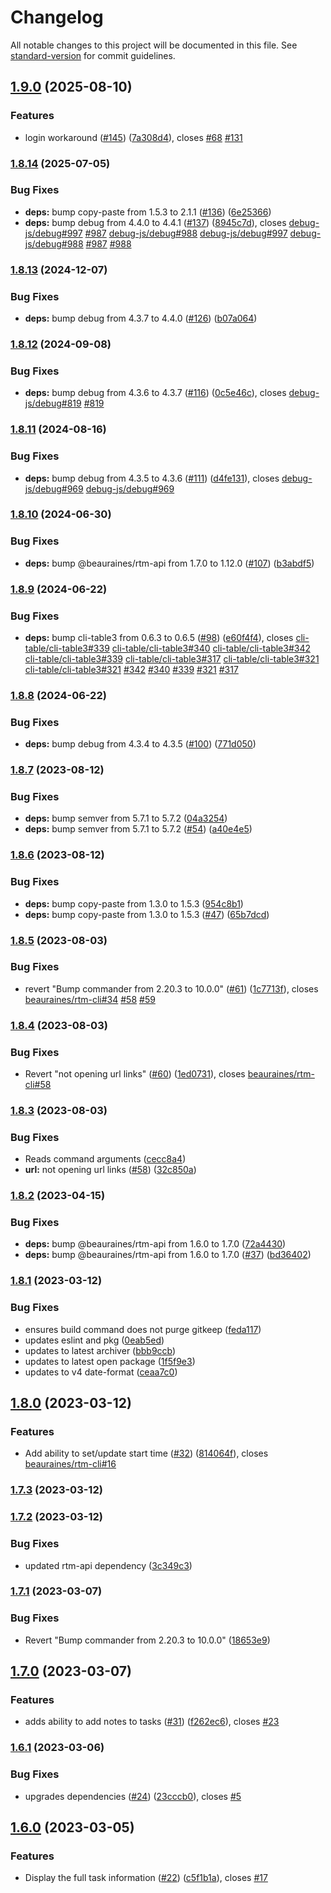 # Changelog

All notable changes to this project will be documented in this file. See [standard-version](https://github.com/conventional-changelog/standard-version) for commit guidelines.

## [1.9.0](https://github.com/beauraines/rtm-cli/compare/v1.8.14...v1.9.0) (2025-08-10)


### Features

* login workaround ([#145](https://github.com/beauraines/rtm-cli/issues/145)) ([7a308d4](https://github.com/beauraines/rtm-cli/commit/7a308d4d164fdd4ecac7507a4e2940d3a0b2d325)), closes [#68](https://github.com/beauraines/rtm-cli/issues/68) [#131](https://github.com/beauraines/rtm-cli/issues/131)

### [1.8.14](https://github.com/beauraines/rtm-cli/compare/v1.8.13...v1.8.14) (2025-07-05)


### Bug Fixes

* **deps:** bump copy-paste from 1.5.3 to 2.1.1 ([#136](https://github.com/beauraines/rtm-cli/issues/136)) ([6e25366](https://github.com/beauraines/rtm-cli/commit/6e2536698540dbc9739e58e6ce9748c1863327e5))
* **deps:** bump debug from 4.4.0 to 4.4.1 ([#137](https://github.com/beauraines/rtm-cli/issues/137)) ([8945c7d](https://github.com/beauraines/rtm-cli/commit/8945c7d909386c8a6948bf4f0478d0e30a5e71a7)), closes [debug-js/debug#997](https://github.com/debug-js/debug/issues/997) [#987](https://github.com/beauraines/rtm-cli/issues/987) [debug-js/debug#988](https://github.com/debug-js/debug/issues/988) [debug-js/debug#997](https://github.com/debug-js/debug/issues/997) [debug-js/debug#988](https://github.com/debug-js/debug/issues/988) [#987](https://github.com/beauraines/rtm-cli/issues/987) [#988](https://github.com/beauraines/rtm-cli/issues/988)

### [1.8.13](https://github.com/beauraines/rtm-cli/compare/v1.8.12...v1.8.13) (2024-12-07)


### Bug Fixes

* **deps:** bump debug from 4.3.7 to 4.4.0 ([#126](https://github.com/beauraines/rtm-cli/issues/126)) ([b07a064](https://github.com/beauraines/rtm-cli/commit/b07a0647e2c0f2ee6314e84ef03641bc5a85102f))

### [1.8.12](https://github.com/beauraines/rtm-cli/compare/v1.8.11...v1.8.12) (2024-09-08)


### Bug Fixes

* **deps:** bump debug from 4.3.6 to 4.3.7 ([#116](https://github.com/beauraines/rtm-cli/issues/116)) ([0c5e46c](https://github.com/beauraines/rtm-cli/commit/0c5e46c25469ae6eadc697cd37c66c21a7615115)), closes [debug-js/debug#819](https://github.com/debug-js/debug/issues/819) [#819](https://github.com/beauraines/rtm-cli/issues/819)

### [1.8.11](https://github.com/beauraines/rtm-cli/compare/v1.8.10...v1.8.11) (2024-08-16)


### Bug Fixes

* **deps:** bump debug from 4.3.5 to 4.3.6 ([#111](https://github.com/beauraines/rtm-cli/issues/111)) ([d4fe131](https://github.com/beauraines/rtm-cli/commit/d4fe1314acef3b78f69d88c3a188dedfe353132b)), closes [debug-js/debug#969](https://github.com/debug-js/debug/issues/969) [debug-js/debug#969](https://github.com/debug-js/debug/issues/969)

### [1.8.10](https://github.com/beauraines/rtm-cli/compare/v1.8.9...v1.8.10) (2024-06-30)


### Bug Fixes

* **deps:** bump @beauraines/rtm-api from 1.7.0 to 1.12.0 ([#107](https://github.com/beauraines/rtm-cli/issues/107)) ([b3abdf5](https://github.com/beauraines/rtm-cli/commit/b3abdf57e4fd57128f7d6731e510900a5d5bd4a4))

### [1.8.9](https://github.com/beauraines/rtm-cli/compare/v1.8.8...v1.8.9) (2024-06-22)


### Bug Fixes

* **deps:** bump cli-table3 from 0.6.3 to 0.6.5 ([#98](https://github.com/beauraines/rtm-cli/issues/98)) ([e60f4f4](https://github.com/beauraines/rtm-cli/commit/e60f4f437551b588df86d870845c683062f5f95d)), closes [cli-table/cli-table3#339](https://github.com/cli-table/cli-table3/issues/339) [cli-table/cli-table3#340](https://github.com/cli-table/cli-table3/issues/340) [cli-table/cli-table3#342](https://github.com/cli-table/cli-table3/issues/342) [cli-table/cli-table3#339](https://github.com/cli-table/cli-table3/issues/339) [cli-table/cli-table3#317](https://github.com/cli-table/cli-table3/issues/317) [cli-table/cli-table3#321](https://github.com/cli-table/cli-table3/issues/321) [cli-table/cli-table3#321](https://github.com/cli-table/cli-table3/issues/321) [#342](https://github.com/beauraines/rtm-cli/issues/342) [#340](https://github.com/beauraines/rtm-cli/issues/340) [#339](https://github.com/beauraines/rtm-cli/issues/339) [#321](https://github.com/beauraines/rtm-cli/issues/321) [#317](https://github.com/beauraines/rtm-cli/issues/317)

### [1.8.8](https://github.com/beauraines/rtm-cli/compare/v1.8.7...v1.8.8) (2024-06-22)


### Bug Fixes

* **deps:** bump debug from 4.3.4 to 4.3.5 ([#100](https://github.com/beauraines/rtm-cli/issues/100)) ([771d050](https://github.com/beauraines/rtm-cli/commit/771d0501042267559959ee85892c7ed6e0cf015f))

### [1.8.7](https://github.com/beauraines/rtm-cli/compare/v1.8.6...v1.8.7) (2023-08-12)


### Bug Fixes

* **deps:** bump semver from 5.7.1 to 5.7.2 ([04a3254](https://github.com/beauraines/rtm-cli/commit/04a325499604d83435f0a8e94a49572840ddfc03))
* **deps:** bump semver from 5.7.1 to 5.7.2 ([#54](https://github.com/beauraines/rtm-cli/issues/54)) ([a40e4e5](https://github.com/beauraines/rtm-cli/commit/a40e4e586fb54eccdf90af2c786406dd6b6385eb))

### [1.8.6](https://github.com/beauraines/rtm-cli/compare/v1.8.5...v1.8.6) (2023-08-12)


### Bug Fixes

* **deps:** bump copy-paste from 1.3.0 to 1.5.3 ([954c8b1](https://github.com/beauraines/rtm-cli/commit/954c8b1c9e2592bbbc0781d5b627d85b44a89bdf))
* **deps:** bump copy-paste from 1.3.0 to 1.5.3 ([#47](https://github.com/beauraines/rtm-cli/issues/47)) ([65b7dcd](https://github.com/beauraines/rtm-cli/commit/65b7dcdef7a6bb0a747e8758b7ae27ed8f77c80e))

### [1.8.5](https://github.com/beauraines/rtm-cli/compare/v1.8.4...v1.8.5) (2023-08-03)


### Bug Fixes

* revert "Bump commander from 2.20.3 to 10.0.0" ([#61](https://github.com/beauraines/rtm-cli/issues/61)) ([1c7713f](https://github.com/beauraines/rtm-cli/commit/1c7713f7b00579927860a22f53d4f9cdfc20ae19)), closes [beauraines/rtm-cli#34](https://github.com/beauraines/rtm-cli/issues/34) [#58](https://github.com/beauraines/rtm-cli/issues/58) [#59](https://github.com/beauraines/rtm-cli/issues/59)

### [1.8.4](https://github.com/beauraines/rtm-cli/compare/v1.8.3...v1.8.4) (2023-08-03)


### Bug Fixes

* Revert "not opening url links" ([#60](https://github.com/beauraines/rtm-cli/issues/60)) ([1ed0731](https://github.com/beauraines/rtm-cli/commit/1ed0731ed2dd08682b9dd486ddf89e5ac60cb2f7)), closes [beauraines/rtm-cli#58](https://github.com/beauraines/rtm-cli/issues/58)

### [1.8.3](https://github.com/beauraines/rtm-cli/compare/v1.8.2...v1.8.3) (2023-08-03)


### Bug Fixes

* Reads command arguments ([cecc8a4](https://github.com/beauraines/rtm-cli/commit/cecc8a450d41ec6a1df9ae166918209753136458))
* **url:** not opening url links ([#58](https://github.com/beauraines/rtm-cli/issues/58)) ([32c850a](https://github.com/beauraines/rtm-cli/commit/32c850a323d14c9d7c79e3b4f7c51c90f818a4bd))

### [1.8.2](https://github.com/beauraines/rtm-cli/compare/v1.8.1...v1.8.2) (2023-04-15)


### Bug Fixes

* **deps:** bump @beauraines/rtm-api from 1.6.0 to 1.7.0 ([72a4430](https://github.com/beauraines/rtm-cli/commit/72a44307895ce15fc3f9282aca44bcdc61ab923c))
* **deps:** bump @beauraines/rtm-api from 1.6.0 to 1.7.0 ([#37](https://github.com/beauraines/rtm-cli/issues/37)) ([bd36402](https://github.com/beauraines/rtm-cli/commit/bd364020c07f33ac335dc7cb481d32be642400f8))

### [1.8.1](https://github.com/beauraines/rtm-cli/compare/v1.8.0...v1.8.1) (2023-03-12)


### Bug Fixes

* ensures build command does not purge gitkeep ([feda117](https://github.com/beauraines/rtm-cli/commit/feda117e8abe32d7d3e25645f6d7adb8baffa6a9))
* updates eslint and pkg ([0eab5ed](https://github.com/beauraines/rtm-cli/commit/0eab5edd0581865af562a28f7e31b8ee8ebe7f67))
* updates to latest archiver ([bbb9ccb](https://github.com/beauraines/rtm-cli/commit/bbb9ccb215b6a729f0eea737eee76ab52568606c))
* updates to latest open package ([1f5f9e3](https://github.com/beauraines/rtm-cli/commit/1f5f9e39eee07712e8adb95e0388dd97d5c13876))
* updates to v4 date-format ([ceaa7c0](https://github.com/beauraines/rtm-cli/commit/ceaa7c051a041d8a1ed8eedb423b37f9caf806f2))

## [1.8.0](https://github.com/beauraines/rtm-cli/compare/v1.7.3...v1.8.0) (2023-03-12)


### Features

* Add ability to set/update start time ([#32](https://github.com/beauraines/rtm-cli/issues/32)) ([814064f](https://github.com/beauraines/rtm-cli/commit/814064fa7c75fed621c84fd06e022140df7577aa)), closes [beauraines/rtm-cli#16](https://github.com/beauraines/rtm-cli/issues/16)

### [1.7.3](https://github.com/beauraines/rtm-cli/compare/v1.7.2...v1.7.3) (2023-03-12)

### [1.7.2](https://github.com/beauraines/rtm-cli/compare/v1.7.1...v1.7.2) (2023-03-12)


### Bug Fixes

* updated rtm-api dependency ([3c349c3](https://github.com/beauraines/rtm-cli/commit/3c349c311276dbf524732da6abd36d9ee96204d4))

### [1.7.1](https://github.com/beauraines/rtm-cli/compare/v1.7.0...v1.7.1) (2023-03-07)


### Bug Fixes

* Revert "Bump commander from 2.20.3 to 10.0.0" ([18653e9](https://github.com/beauraines/rtm-cli/commit/18653e9cb4976a6bfacfdaead5b990d3a29eef3e))

## [1.7.0](https://github.com/beauraines/rtm-cli/compare/v1.6.1...v1.7.0) (2023-03-07)


### Features

* adds ability to add notes to tasks ([#31](https://github.com/beauraines/rtm-cli/issues/31)) ([f262ec6](https://github.com/beauraines/rtm-cli/commit/f262ec6f02d024a5f3c49e10f79db2c6fabcf0fa)), closes [#23](https://github.com/beauraines/rtm-cli/issues/23)

### [1.6.1](https://github.com/beauraines/rtm-cli/compare/v1.6.0...v1.6.1) (2023-03-06)


### Bug Fixes

* upgrades dependencies ([#24](https://github.com/beauraines/rtm-cli/issues/24)) ([23cccb0](https://github.com/beauraines/rtm-cli/commit/23cccb0db0c20650224750a423aa629a5daff2c1)), closes [#5](https://github.com/beauraines/rtm-cli/issues/5)

## [1.6.0](https://github.com/beauraines/rtm-cli/compare/v1.5.1...v1.6.0) (2023-03-05)


### Features

* Display the full task information ([#22](https://github.com/beauraines/rtm-cli/issues/22)) ([c5f1b1a](https://github.com/beauraines/rtm-cli/commit/c5f1b1ac9734decf557005f49294c8030658d105)), closes [#17](https://github.com/beauraines/rtm-cli/issues/17)
